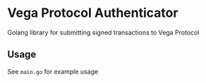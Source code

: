 # Vega Protocol Authenticator

Golang library for submitting signed transactions to Vega Protocol

## Usage

See `main.go` for example usage
